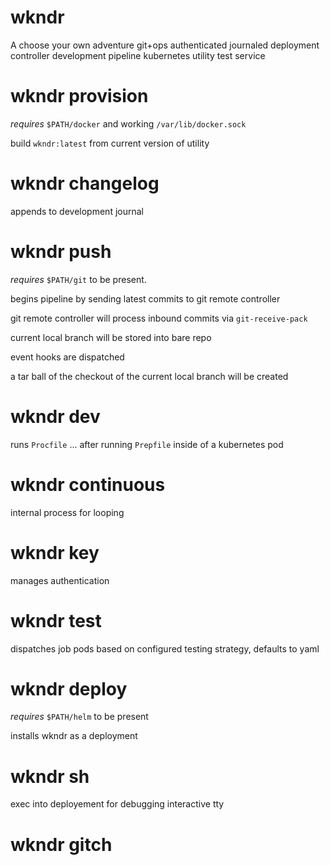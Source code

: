 # wkndr

A choose your own adventure git+ops authenticated journaled deployment controller development pipeline kubernetes utility test service

# wkndr provision

_requires_ `$PATH/docker` and working `/var/lib/docker.sock`

build `wkndr:latest` from current version of utility

# wkndr changelog

appends to development journal

# wkndr push

_requires_ `$PATH/git` to be present.

begins pipeline by sending latest commits to git remote controller

git remote controller will process inbound commits via `git-receive-pack`

current local branch will be stored into bare repo

event hooks are dispatched

a tar ball of the checkout of the current local branch will be created

# wkndr dev

runs `Procfile` ... after running `Prepfile` inside of a kubernetes pod

# wkndr continuous

internal process for looping

# wkndr key

manages authentication

# wkndr test

dispatches job pods based on configured testing strategy, defaults to yaml

# wkndr deploy

_requires_ `$PATH/helm` to be present

installs wkndr as a deployment

# wkndr sh

exec into deployement for debugging interactive tty

# wkndr gitch
